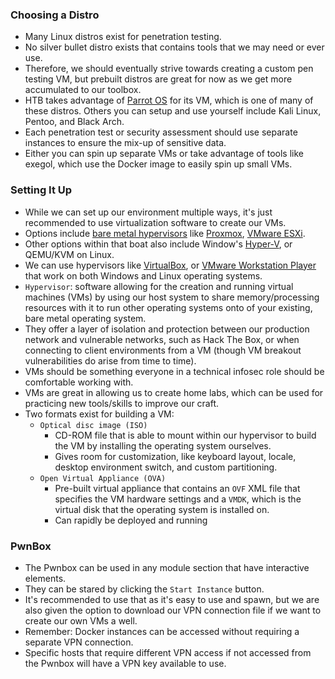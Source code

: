### Choosing a Distro
- Many Linux distros exist for penetration testing.
- No silver bullet distro exists that contains tools that we may need or ever use.
- Therefore, we should eventually strive towards creating a custom pen testing VM, but prebuilt distros are great for now as we get more accumulated to our toolbox.
- HTB takes advantage of [Parrot OS](https://www.parrotsec.org/) for its VM, which is one of many of these distros. Others you can setup and use yourself include Kali Linux, Pentoo, and Black Arch.
- Each penetration test or security assessment should use separate instances to ensure the mix-up of sensitive data.
- Either you can spin up separate VMs or take advantage of tools like exegol, which use the Docker image to easily spin up small VMs.

### Setting It Up
- While we can set up our environment multiple ways, it's just recommended to use virtualization software to create our VMs.
- Options include [bare metal hypervisors](https://www.vmware.com/topics/bare-metal-hypervisor) like [Proxmox](https://proxmox.com/en/), [VMware ESXi](https://www.vmware.com/products/esxi-and-esx.html).
- Other options within that boat also include Window's [Hyper-V](https://docs.microsoft.com/en-us/virtualization/hyper-v-on-windows/about/), or QEMU/KVM on Linux.
- We can use hypervisors like  [VirtualBox](https://www.virtualbox.org), or [VMware Workstation Player](https://www.vmware.com/products/workstation-player.html) that work on both Windows and Linux operating systems.  
- `Hypervisor`: software allowing for the creation and running virtual machines (VMs) by using our host system to share memory/processing resources with it to run other operating systems onto of your existing, bare metal operating system.  
- They offer a layer of isolation and protection between our production network and vulnerable networks, such as Hack The Box, or when connecting to client environments from a VM (though VM breakout vulnerabilities do arise from time to time).
- VMs should be something everyone in a technical infosec role should be comfortable working with.
- VMs are great in allowing us to create home labs, which can be used for practicing new tools/skills to improve our craft.
- Two formats exist for building a VM:
	- `Optical disc image (ISO)`
		- CD-ROM file that is able to mount within our hypervisor to build the VM by installing the operating system ourselves. 
		- Gives room for customization, like keyboard layout, locale, desktop environment switch, and custom partitioning.
	- `Open Virtual Appliance (OVA)`
		- Pre-built virtual appliance that contains an `OVF` XML file that specifies the VM hardware settings and a `VMDK`, which is the virtual disk that the operating system is installed on. 
		- Can rapidly be deployed and running


### PwnBox
- The Pwnbox can be used in any module section that have interactive elements.
- They can be stared by clicking the `Start Instance` button.
- It's recommended to use that as it's easy to use and spawn, but we are also given the option to download our VPN connection file if we want to create our own VMs a well.
- Remember: Docker instances can be accessed without requiring a separate VPN connection.
- Specific hosts that require different VPN access if not accessed from the Pwnbox will have a VPN key available to use.